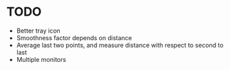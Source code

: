 # TODO

- Better tray icon
- Smoothness factor depends on distance
- Average last two points, and measure distance with respect to second to last
- Multiple monitors
